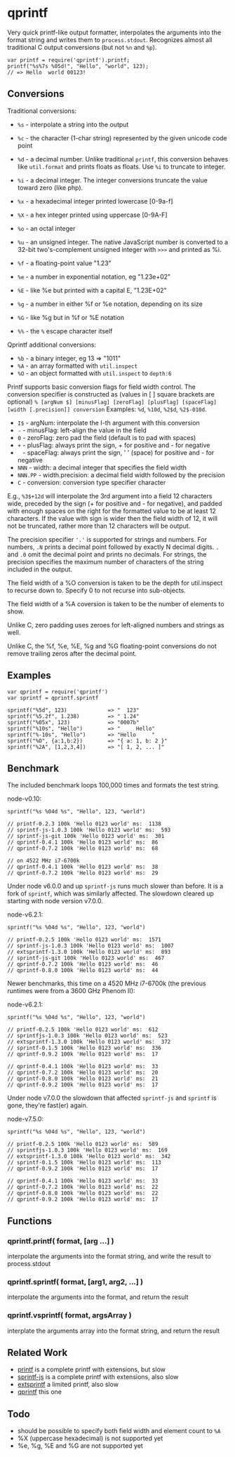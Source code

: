 qprintf
=======

Very quick printf-like output formatter, interpolates the arguments into the
format string and writes them to `process.stdout`.  Recognizes almost all
traditional C output conversions (but not `%n` and `%p`).

    var printf = require('qprintf').printf;
    printf("%s%7s %05d!", "Hello", "world", 123);
    // => Hello  world 00123!

## Conversions

Traditional conversions:

- `%s` - interpolate a string into the output
- `%c` - the character (1-char string) represented by the given unicode code point

- `%d` - a decimal number.  Unlike traditional `printf`, this conversion behaves
like `util.format` and prints floats as floats.  Use `%i` to truncate to integer.
- `%i` - a decimal integer.  The integer conversions truncate the value toward zero (like php).
- `%x` - a hexadecimal integer printed lowercase [0-9a-f]
- `%X` - a hex integer printed using uppercase [0-9A-F]
- `%o` - an octal integer
- `%u` - an unsigned integer.  The native JavaScript number is converted to
a 32-bit two's-complement unsigned integer with `>>>` and printed as %i.

- `%f` - a floating-point value "1.23"
- `%e` - a number in exponential notation, eg "1.23e+02"
- `%E` - like %e but printed with a capital E, "1.23E+02"
- `%g` - a number in either %f or %e notation, depending on its size
- `%G` - like %g but in %f or %E notation

- `%%` - the `%` escape character itself

Qprintf additional conversions:

- `%b` - a binary integer, eg 13 => "1011"
- `%A` - an array formatted with `util.inspect`
- `%O` - an object formatted with `util.inspect` to `depth:6`

Printf supports basic conversion flags for field width control.
The conversion specifier is constructed as (values in [ ] square brackets are optional)
`% [argNum $] [minusFlag] [zeroFlag] [plusFlag] [spaceFlag] [width [.precision]] conversion`
Examples: `%d`, `%10d`, `%2$d`, `%2$-010d`.

- `I$` - argNum: interpolate the I-th argument with this conversion
- `-` - minusFlag: left-align the value in the field
- `0` - zeroFlag: zero pad the field (default is to pad with spaces)
- `+` - plusFlag: always print the sign, + for positive and - for negative
- ` ` - spaceFlag: always print the sign, ' ' (space) for positive and - for negative
- `NNN` - width: a decimal integer that specifies the field width
- `NNN.PP` - width.precision: a decimal field width followed by the precision
- `C` - conversion: conversion type specifier character

E.g., `%3$+12d` will interpolate the 3rd argument into a field 12 characters wide,
preceded by the sign (+ for positive and - for negative), and padded with enough
spaces on the right for the formatted value to be at least 12 characters.  If the
value with sign is wider then the field width of 12, it will not be truncated,
rather more than 12 characters will be output.

The precision specifier `'.'` is supported for strings and numbers.  For numbers,
`.N` prints a decimal point followed by exactly N decimal digits.  `.` and `.0`
omit the decimal point and prints no decimals.  For strings, the precision
specifies the maximum number of characters of the string included in the output.

The field width of a %O conversion is taken to be the depth for util.inspect
to recurse down to.  Specify 0 to not recurse into sub-objects.

The field width of a %A coversion is taken to be the number of elements to
show.

Unlike C, zero padding uses zeroes for left-aligned numbers and strings as well.

Unlike C, the %f, %e, %E, %g and %G floating-point conversions do not remove
trailing zeros after the decimal point.


## Examples

    var qprintf = require('qprintf')
    var sprintf = qprintf.sprintf

    sprintf("%5d", 123)             => "  123"
    sprintf("%5.2f", 1.238)         => " 1.24"
    sprintf("%05x", 123)            => "0007b"
    sprintf("%10s", "Hello")        => "     Hello"
    sprintf("%-10s", "Hello")       => "Hello     "
    sprintf("%O", {a:1,b:2})        => "{ a: 1, b: 2 }"
    sprintf("%2A", [1,2,3,4])       => "[ 1, 2, ... ]"


## Benchmark

The included benchmark loops 100,000 times and formats the test string.

node-v0.10:

    sprintf("%s %04d %s", "Hello", 123, "world")

    // printf-0.2.3 100k 'Hello 0123 world' ms:  1138
    // sprintf-js-1.0.3 100k 'Hello 0123 world' ms:  593
    // sprintf-js-git 100k 'Hello 0123 world' ms:  301
    // qprintf-0.4.1 100k 'Hello 0123 world' ms:  86
    // qprintf-0.7.2 100k 'Hello 0123 world' ms:  68
    
    // on 4522 MHz i7-6700k
    // qprintf-0.4.1 100k 'Hello 0123 world' ms:  38
    // qprintf-0.7.2 100k 'Hello 0123 world' ms:  29

Under node v6.0.0 and up `sprintf-js` runs much slower than before.
It is a fork of `sprintf`, which was similarly affected.  The slowdown
cleared up starting with node version v7.0.0.

node-v6.2.1:

    sprintf("%s %04d %s", "Hello", 123, "world")

    // printf-0.2.5 100k 'Hello 0123 world' ms:  1571
    // sprintf-js-1.0.3 100k 'Hello 0123 world' ms:  1007
    // extsprintf-1.3.0 100k 'Hello 0123 world' ms:  893
    // sprintf-js-git 100k 'Hello 0123 world' ms:  467
    // qprintf-0.7.2 100k 'Hello 0123 world' ms:  46
    // qprintf-0.8.0 100k 'Hello 0123 world' ms:  44
    
Newer benchmarks, this time on a 4520 MHz i7-6700k (the previous runtimes were from a
3600 GHz Phenom II):

node-v6.2.1:

    sprintf("%s %04d %s", "Hello", 123, "world")

    // printf-0.2.5 100k 'Hello 0123 world' ms:  612
    // sprintfjs-1.0.3 100k 'Hello 0123 world' ms:  523
    // extsprintf-1.3.0 100k 'Hello 0123 world' ms:  372
    // sprintf-0.1.5 100k 'Hello 0123 world' ms:  336
    // qprintf-0.9.2 100k 'Hello 0123 world' ms:  17

    // qprintf-0.4.1 100k 'Hello 0123 world' ms:  33
    // qprintf-0.7.2 100k 'Hello 0123 world' ms:  20
    // qprintf-0.8.0 100k 'Hello 0123 world' ms:  21
    // qprintf-0.9.2 100k 'Hello 0123 world' ms:  17

Under node v7.0.0 the slowdown that affected `sprintf-js` and `sprintf` is gone,
they're fast(er) again.

node-v7.5.0:

    sprintf("%s %04d %s", "Hello", 123, "world")

    // printf-0.2.5 100k 'Hello 0123 world' ms:  589
    // sprintfjs-1.0.3 100k 'Hello 0123 world' ms:  169
    // extsprintf-1.3.0 100k 'Hello 0123 world' ms:  342
    // sprintf-0.1.5 100k 'Hello 0123 world' ms:  113
    // qprintf-0.9.2 100k 'Hello 0123 world' ms:  17

    // qprintf-0.4.1 100k 'Hello 0123 world' ms:  33
    // qprintf-0.7.2 100k 'Hello 0123 world' ms:  22
    // qprintf-0.8.0 100k 'Hello 0123 world' ms:  22
    // qprintf-0.9.2 100k 'Hello 0123 world' ms:  17


## Functions

### qprintf.printf( format, [arg ...] )

interpolate the arguments into the format string, and write the result to
process.stdout

### qprintf.sprintf( format, [arg1, arg2, ...] )

interpolate the arguments into the format, and return the result

### qprintf.vsprintf( format, argsArray )

interplate the arguments array into the format string, and return the result


## Related Work

- [printf](https://npmjs.org/package/printf) is a complete printf with extensions, but slow
- [sprintf-js](https://npmjs.org/package/sprintf-js) is a complete printf with extensions, also slow
- [extsprintf](https://npmjs.org/package/extsprintf) a limited printf, also slow
- [qprintf](https://github.com/andrasq/node-qprintf) this one


## Todo

- should be possible to specify both field width and element count to `%A`
- %X (uppercase hexadecimal) is not supported yet
- %e, %g, %E and %G are not supported yet

